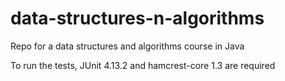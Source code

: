 # data-structures-n-algorithms
Repo for a data structures and algorithms course in Java

To run the tests, JUnit 4.13.2 and hamcrest-core 1.3 are required
